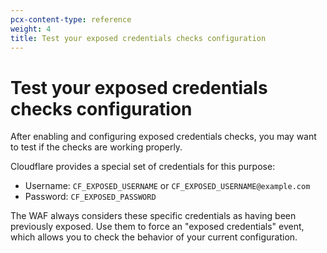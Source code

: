 ```yaml
---
pcx-content-type: reference
weight: 4
title: Test your exposed credentials checks configuration
---
```


# Test your exposed credentials checks configuration

After enabling and configuring exposed credentials checks, you may want to test if the checks are working properly.

Cloudflare provides a special set of credentials for this purpose:

- Username: `CF_EXPOSED_USERNAME` or `CF_EXPOSED_USERNAME@example.com`
- Password: `CF_EXPOSED_PASSWORD`

The WAF always considers these specific credentials as having been previously exposed. Use them to force an "exposed credentials" event, which allows you to check the behavior of your current configuration.
